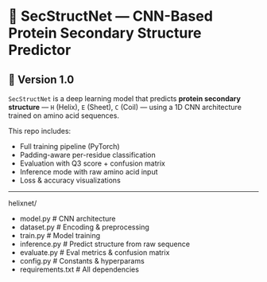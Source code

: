 # 🔬 SecStructNet — CNN-Based Protein Secondary Structure Predictor


## 🔖 Version 1.0

`SecStructNet` is a deep learning model that predicts **protein secondary structure** — `H` (Helix), `E` (Sheet), `C` (Coil) — using a 1D CNN architecture trained on amino acid sequences.

This repo includes:
- Full training pipeline (PyTorch)
- Padding-aware per-residue classification
- Evaluation with Q3 score + confusion matrix
- Inference mode with raw amino acid input
- Loss & accuracy visualizations

---
helixnet/
- model.py           # CNN architecture
- dataset.py         # Encoding & preprocessing
- train.py           # Model training
- inference.py       # Predict structure from raw sequence
- evaluate.py        # Eval metrics & confusion matrix
- config.py          # Constants & hyperparams
- requirements.txt   # All dependencies
